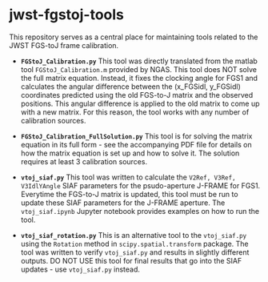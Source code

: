 # jwst-fgstoj-tools
This repository serves as a central place for maintaining tools related to the JWST FGS-toJ frame calibration.

- **`FGStoJ_Calibration.py`**
This tool was directly translated from the matlab tool `FGStoJ_Calibration.m` provided by NGAS. This tool does NOT solve the full matrix equation. Instead, it fixes the clocking angle for FGS1 and calculates the angular difference between the (x_FGSidl, y_FGSidl) coordinates predicted using the old FGS-to-J matrix and the observed positions. This angular difference is applied to the old matrix to come up with a new matrix. For this reason, the tool works with any number of calibration sources.

- **`FGStoJ_Calibration_FullSolution.py`**
This tool is for solving the matrix equation in its full form - see the accompanying PDF file for details on how the matrix equation is set up and how to solve it. The solution requires at least 3 calibration sources.

- **`vtoj_siaf.py`**
This tool was written to calculate the `V2Ref, V3Ref, V3IdlYAngle` SIAF parameters for the psudo-aperture J-FRAME for FGS1. Everytime the FGS-to-J matrix is updated, this tool must be run to update these SIAF parameters for the J-FRAME aperture. The `vtoj_siaf.ipynb` Jupyter notebook provides examples on how to run the tool. 

- **`vtoj_siaf_rotation.py`**
This is an alternative tool to the `vtoj_siaf.py` using the `Rotation` method in `scipy.spatial.transform` package. The tool was written to verify `vtoj_siaf.py` and results in slightly different outputs. DO NOT USE this tool for final results that go into the SIAF updates - use `vtoj_siaf.py` instead.
